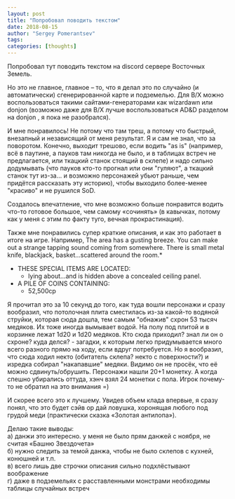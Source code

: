 ```yaml
---
layout: post
title: "Попробовал поводить текстом"
date: 2018-08-15
author: "Sergey Pomerantsev"
tags:
categories: [thoughts]
---
```


Попробовал тут поводить текстом на discord сервере Восточных Земель.

Но это не главное, главное – то, что я делал это по случайно (и автоматически) сгенерированной карте и подземелью. Для B/X можно воспользоваться такими сайтами-генераторами как wizardawn или donjon (возможно даже для B/X лучше воспользоваться AD&D разделом на donjon , я пока не разобрался). 

И мне понравилось! Не потому что там треш, а потому что быстрый, внезапный и независящий от меня результат. Я и сам не знал, что за поворотом. 
Конечно, выходит трешово, если водить "as is" (например, всё в паутине, а пауков там никогда не было, и в таблицах встреч не предлагается, или ткацкий станок стоящий в склепе) и надо сильно додумывать (что пауков кто-то прогнал или они "гуляют", а ткацкий станок тут из-за... и возможно персонажей убьют раньше, чем придётся рассказать эту историю), чтобы выходило более-менее "красиво" и не рушился SoD. 

Создалось впечатление, что мне возможно больше понравится водить что-то готовое большое, чем самому «сочинять» (в кавычках, потому как у меня с этим по факту туго, вечная прокрастинация). 

Также мне понравились супер краткие описания, и как это работает в итоге на игре. 
Например, 
The area has a gusting breeze. You can make out a strange tapping sound coming from somewhere. There is small metal knife, blackjack, basket...scattered around the room.*

- THESE SPECIAL ITEMS ARE LOCATED:
    - lying about...and is hidden above a concealed ceiling panel.
- A PILE OF COINS CONTAINING:
    - 52,500cp

Я прочитал это за 10 секунд до того, как туда вошли персонажи и сразу вообразил, что потолочная плита сместилась из-за какой-то водяной струйки, которая сюда дошла, тем самым "обнажив" схрон 53 тысяч медяков. Их тоже иногда вымывает водой. На полу под плитой и в корзинке лежат 1d20 и 1d20 медяков. 
Кто сюда приходил? знал ли он о схроне? куда делся? - загадки, к которым легко придумывается много всего разного прямо на ходу, если вдруг потребуется. Но я вообразил, что сюда ходил некто (обитатель склепа? некто с поверхности?) и изредка собирал "накапавшие" медяки. Видимо он не просёк, что её можно сдвинуть/обрушить. 
Персонажи нашли 20+1 монетку. А когда спешно убирались оттуда, хэнч взял 24 монетки с пола. Игрок почему-то не обратил на это внимания =) 

И скорее всего это к лучшему. Увидев объем клада впервые, я сразу понял, что это будет сэйв ор дай ловушка, хоронящая любого под грудой меди (практически сказка «Золотая антилопа»). 

Делаю такие выводы:   
а) данжи это интересно. у меня не было прям данжей с ноября, не считая «Башню Звездочета»   
б) нужно следить за темой данжа, чтобы не было склепов с кухней, конюшней и т.п.   
в) всего лишь две строчки описания сильно подхлёстывают воображение   
г) даже в подземельях с расставленными монстрами необходимы таблицы случайных встреч  
